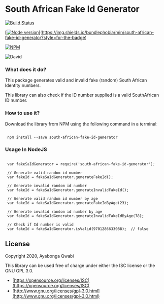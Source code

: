 # South African Fake Id Generator

[![Build Status](https://travis-ci.com/AyabongaQwabi/south-african-fake-id-generator.svg?branch=master)](https://travis-ci.com/AyabongaQwabi/south-african-fake-id-generator)

[[![Node version](https://img.shields.io/node/v/[NPM-MODULE-NAME].svg?style=flat)](http://nodejs.org/download/)](https://img.shields.io/bundlephobia/min/south-african-fake-id-generator?style=for-the-badge)

[![NPM](https://nodei.co/npm/south-african-fake-id-generator.png)](https://nodei.co/npm/south-african-fake-id-generator/)

![David](https://img.shields.io/david/dev/AyabongaQwabi/south-african-fake-id-generator?style=for-the-badge)
### What does it do?
This package generates valid and invalid fake (random) South African Identity numbers.

This library can also check if the ID number supplied is a valid SouthAfrican ID number.

### How to use it?
Download the library from NPM using the following command in a terminal:
```

 npm install --save south-african-fake-id-generator

```
### Usage In NodeJS

```

 var fakeSaIdGenerator = require('south-african-fake-id-generator');

 // Generate valid random id number
 var fakeId = fakeSaIdGenerator.generateFakeId();

 // Generate invalid random id number
 var fakeId = fakeSaIdGenerator.generateInvalidFakeId();

 // Generate valid random id number by age
 var fakeId = fakeSaIdGenerator.generateFakeIdByAge(23);

 // Generate invalid random id number by age
 var fakeId = fakeSaIdGenerator.generateInvalidFakeIdByAge(78);

 // Check if Id number is valid
 var fakeId = fakeSaIdGenerator.isValid(9701286633088);  // false

```

License
-------

Copyright 2020, Ayabonga Qwabi

This library can be used free of charge under either the ISC license
or the GNU GPL 3.0.

- [https://opensource.org/licenses/ISC](https://opensource.org/licenses/ISC)
- [http://www.gnu.org/licenses/gpl-3.0.html](http://www.gnu.org/licenses/gpl-3.0.html)
